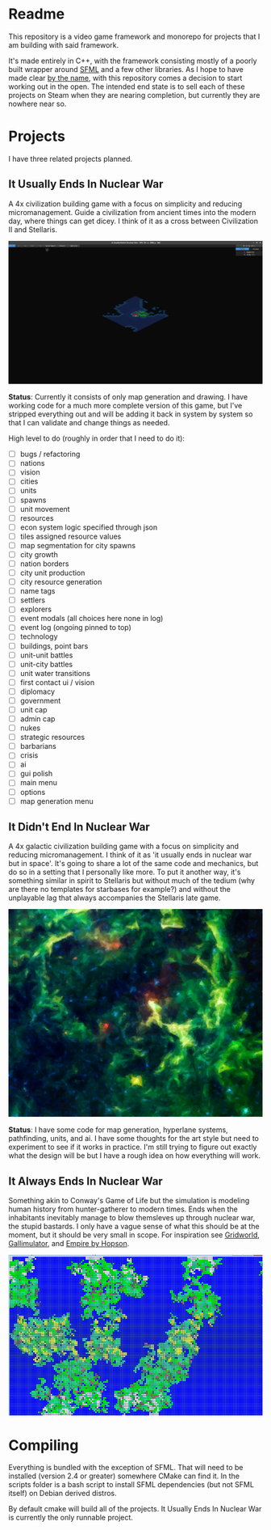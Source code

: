 # Readme

This repository is a video game framework and monorepo for projects that I am building with said framework.

It's made entirely in C++, with the framework consisting mostly of a poorly built wrapper around [SFML](https://github.com/SFML/sfml) and a few other libraries. As I hope to have made clear [by the name](https://youtu.be/W78AGkm_AtE?t=58), with this repository comes a decision to start working out in the open. The intended end state is to sell each of these projects on Steam when they are nearing completion, but currently they are nowhere near so.

# Projects

I have three related projects planned. 

## It Usually Ends In Nuclear War

A 4x civilization building game with a focus on simplicity and reducing micromanagement. Guide a civilization from ancient times into the modern day, where things can get dicey. I think of it as a cross between Civilization II and Stellaris.

![Screenshot](screenshots/iueinw-readme-image.png)

**Status**: Currently it consists of only map generation and drawing. I have working code for a much more complete version of this game, but I've stripped everything out and will be adding it back in system by system so that I can validate and change things as needed.

High level to do (roughly in order that I need to do it):
- [ ] bugs / refactoring
- [ ] nations
- [ ] vision
- [ ] cities
- [ ] units
- [ ] spawns
- [ ] unit movement
- [ ] resources
- [ ] econ system logic specified through json
- [ ] tiles assigned resource values
- [ ] map segmentation for city spawns
- [ ] city growth
- [ ] nation borders 
- [ ] city unit production 
- [ ] city resource generation
- [ ] name tags
- [ ] settlers
- [ ] explorers
- [ ] event modals (all choices here none in log)
- [ ] event log (ongoing pinned to top)
- [ ] technology
- [ ] buildings, point bars
- [ ] unit-unit battles
- [ ] unit-city battles
- [ ] unit water transitions
- [ ] first contact ui / vision
- [ ] diplomacy
- [ ] government
- [ ] unit cap
- [ ] admin cap
- [ ] nukes
- [ ] strategic resources
- [ ] barbarians
- [ ] crisis
- [ ] ai
- [ ] gui polish
- [ ] main menu
- [ ] options
- [ ] map generation menu

## It Didn't End In Nuclear War

A 4x galactic civilization building game with a focus on simplicity and reducing micromanagement. I think of it as 'it usually ends in nuclear war but in space'. It's going to share a lot of the same code and mechanics, but do so in a setting that I personally like more. To put it another way, it's something similar in spirit to Stellaris but without much of the tedium (why are there no templates for starbases for example?) and without the unplayable lag that always accompanies the Stellaris late game.

![Screenshot](screenshots/ideinw-readme-image.png)

**Status**: I have some code for map generation, hyperlane systems, pathfinding, units, and ai. I have some thoughts for the art style but need to experiment to see if it works in practice. I'm still trying to figure out exactly what the design will be but I have a rough idea on how everything will work.

## It Always Ends In Nuclear War

Something akin to Conway's Game of Life but the simulation is modeling human history from hunter-gatherer to modern times. Ends when the inhabitants inevitably manage to blow themsleves up through nuclear war, the stupid bastards. I only have a vague sense of what this should be at the moment, but it should be very small in scope. For inspiration see [Gridworld](https://store.steampowered.com/app/396890/Gridworld/), [Gallimulator](https://store.steampowered.com/app/808100/Galimulator/), and [Empire by Hopson](https://github.com/Hopson97/Empire).

![Screenshot](screenshots/iaeinw-readme-image.png)

# Compiling

Everything is bundled with the exception of SFML. That will need to be installed (version 2.4 or greater) somewhere CMake can find it. In the scripts folder is a bash script to install SFML dependencies (but not SFML itself) on Debian derived distros.

By default cmake will build all of the projects. It Usually Ends In Nuclear War is currently the only runnable project.